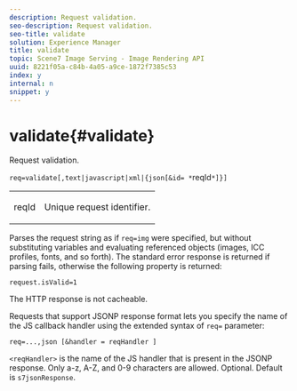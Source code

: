 ```yaml
---
description: Request validation.
seo-description: Request validation.
seo-title: validate
solution: Experience Manager
title: validate
topic: Scene7 Image Serving - Image Rendering API
uuid: 8221f05a-c84b-4a05-a9ce-1872f7385c53
index: y
internal: n
snippet: y
---
```


# validate{#validate}

Request validation.

 `req=validate[,text|javascript|xml|{json[&id= *`reqId`*]}]`

<table id="simpletable_F214CDA7580A46C0B5CF14CF13AA9B0A"> 
 <tr class="strow"> 
  <td class="stentry"> <p><span class="codeph"><span class="varname"> reqId</span> </span> </p> </td> 
  <td class="stentry"> <p>Unique request identifier. </p></td> 
 </tr> 
</table>

Parses the request string as if `req=img` were specified, but without substituting variables and evaluating referenced objects (images, ICC profiles, fonts, and so forth). The standard error response is returned if parsing fails, otherwise the following property is returned:

`request.isValid=1`

The HTTP response is not cacheable.

Requests that support JSONP response format lets you specify the name of the JS callback handler using the extended syntax of `req=` parameter:

`req=...,json [&handler = reqHandler ]`

`<reqHandler>` is the name of the JS handler that is present in the JSONP response. Only a-z, A-Z, and 0-9 characters are allowed. Optional. Default is `s7jsonResponse`. 
